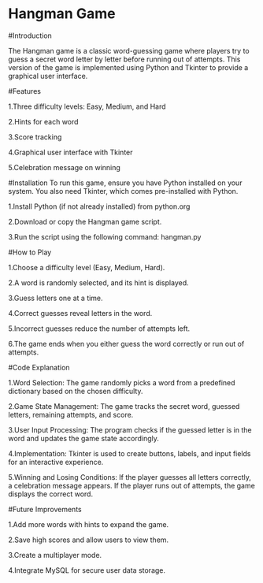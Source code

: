 # Hangman Game

#Introduction
 
The Hangman game is a classic word-guessing game where players try to guess a secret word letter 
by letter before running out of attempts. This version of the game is implemented using Python and Tkinter 
to provide a graphical user interface.

#Features

1.Three difficulty levels: Easy, Medium, and Hard

2.Hints for each word

3.Score tracking

4.Graphical user interface with Tkinter

5.Celebration message on winning

#Installation
To run this game, ensure you have Python installed on your system. You also need Tkinter,
which comes pre-installed with Python.

1.Install Python (if not already installed) from python.org

2.Download or copy the Hangman game script.

3.Run the script using the following command: hangman.py


#How to Play

1.Choose a difficulty level (Easy, Medium, Hard).

2.A word is randomly selected, and its hint is displayed.

3.Guess letters one at a time.

4.Correct guesses reveal letters in the word.

5.Incorrect guesses reduce the number of attempts left.

6.The game ends when you either guess the word correctly or run out of attempts.

#Code Explanation

1.Word Selection: The game randomly picks a word from a predefined dictionary based on the chosen difficulty.

2.Game State Management: The game tracks the secret word, guessed letters, remaining attempts, and score.

3.User Input Processing: The program checks if the guessed letter is in the word and updates 
the game state accordingly.

4.Implementation: Tkinter is used to create buttons, labels, and input fields for an interactive experience.

5.Winning and Losing Conditions: If the player guesses all letters correctly, a celebration message appears. 
If the player runs out of attempts, the game displays the correct word.

#Future Improvements

1.Add more words with hints to expand the game.

2.Save high scores and allow users to view them.

3.Create a multiplayer mode.

4.Integrate MySQL for secure user data storage.
